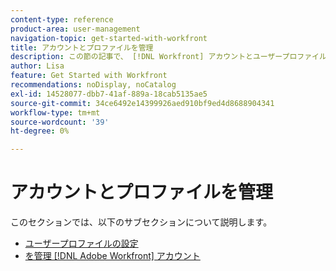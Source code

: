 ```yaml
---
content-type: reference
product-area: user-management
navigation-topic: get-started-with-workfront
title: アカウントとプロファイルを管理
description: この節の記事で、 [!DNL Workfront] アカウントとユーザープロファイル。
author: Lisa
feature: Get Started with Workfront
recommendations: noDisplay, noCatalog
exl-id: 14528077-dbb7-41af-889a-18cab5135ae5
source-git-commit: 34ce6492e14399926aed910bf9ed4d8688904341
workflow-type: tm+mt
source-wordcount: '39'
ht-degree: 0%

---
```


# アカウントとプロファイルを管理

このセクションでは、以下のサブセクションについて説明します。

* [ユーザープロファイルの設定](../../workfront-basics/manage-your-account-and-profile/configuring-your-user-profile/configure-user-profile.md)
* [を管理 [!DNL Adobe Workfront] アカウント](../../workfront-basics/manage-your-account-and-profile/managing-your-workfront-account/manage-workfront-account.md)
